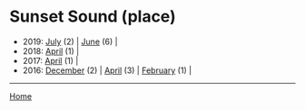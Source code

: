 # Sunset Sound (place)

  * 2019: 
      [July](./sunset-sound-place-2019-07.md) (2) | 
      [June](./sunset-sound-place-2019-06.md) (6) | 
  * 2018: 
      [April](./sunset-sound-place-2018-04.md) (1) | 
  * 2017: 
      [April](./sunset-sound-place-2017-04.md) (1) | 
  * 2016: 
      [December](./sunset-sound-place-2016-12.md) (2) | 
      [April](./sunset-sound-place-2016-04.md) (3) | 
      [February](./sunset-sound-place-2016-02.md) (1) | 

----

[Home](../)
